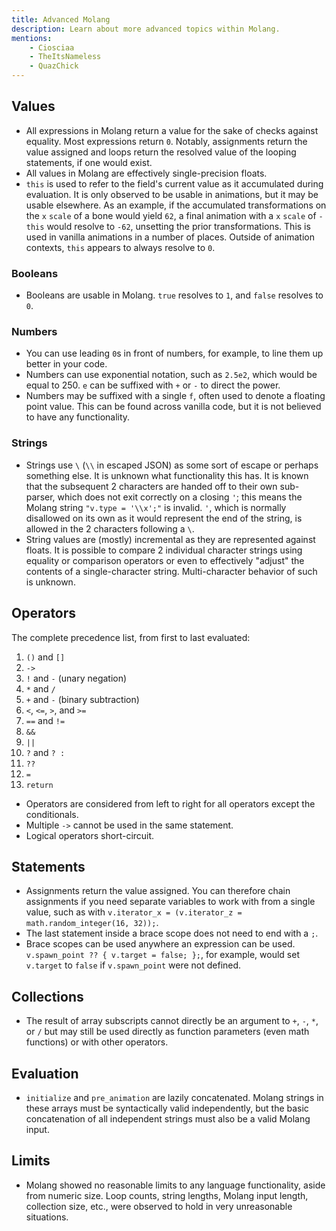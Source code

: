 ```yaml
---
title: Advanced Molang
description: Learn about more advanced topics within Molang.
mentions:
    - Ciosciaa
    - TheItsNameless
    - QuazChick
---
```


## Values

-   All expressions in Molang return a value for the sake of checks against equality. Most expressions return `0`. Notably, assignments return the value assigned and loops return the resolved value of the looping statements, if one would exist.
-   All values in Molang are effectively single-precision floats.
-   `this` is used to refer to the field's current value as it accumulated during evaluation. It is only observed to be usable in animations, but it may be usable elsewhere. As an example, if the accumulated transformations on the `x` `scale` of a bone would yield `62`, a final animation with a `x` `scale` of `-this` would resolve to `-62`, unsetting the prior transformations. This is used in vanilla animations in a number of places. Outside of animation contexts, `this` appears to always resolve to `0`.

### Booleans

-   Booleans are usable in Molang. `true` resolves to `1`, and `false` resolves to `0`.

### Numbers

-   You can use leading `0`s in front of numbers, for example, to line them up better in your code.
-   Numbers can use exponential notation, such as `2.5e2`, which would be equal to 250. `e` can be suffixed with `+` or `-` to direct the power.
-   Numbers may be suffixed with a single `f`, often used to denote a floating point value. This can be found across vanilla code, but it is not believed to have any functionality.

### Strings

-   Strings use `\` (`\\` in escaped JSON) as some sort of escape or perhaps something else. It is unknown what functionality this has. It is known that the subsequent 2 characters are handed off to their own sub-parser, which does not exit correctly on a closing `'`; this means the Molang string `"v.type = '\\x';"` is invalid. `'`, which is normally disallowed on its own as it would represent the end of the string, is allowed in the 2 characters following a `\`.
-   String values are (mostly) incremental as they are represented against floats. It is possible to compare 2 individual character strings using equality or comparison operators or even to effectively "adjust" the contents of a single-character string. Multi-character behavior of such is unknown.

## Operators

The complete precedence list, from first to last evaluated:

1. `()` and `[]`
2. `->`
3. `!` and `-` (unary negation)
4. `*` and `/`
5. `+` and `-` (binary subtraction)
6. `<`, `<=`, `>`, and `>=`
7. `==` and `!=`
8. `&&`
9. `||`
10. `?` and `? :`
11. `??`
12. `=`
13. `return`

-   Operators are considered from left to right for all operators except the conditionals.
-   Multiple `->` cannot be used in the same statement.
-   Logical operators short-circuit.

## Statements

-   Assignments return the value assigned. You can therefore chain assignments if you need separate variables to work with from a single value, such as with `v.iterator_x = (v.iterator_z = math.random_integer(16, 32));`.
-   The last statement inside a brace scope does not need to end with a `;`.
-   Brace scopes can be used anywhere an expression can be used. `v.spawn_point ?? { v.target = false; };`, for example, would set `v.target` to `false` if `v.spawn_point` were not defined.

## Collections

-   The result of array subscripts cannot directly be an argument to `+`, `-`, `*`, or `/` but may still be used directly as function parameters (even math functions) or with other operators.

## Evaluation

-   `initialize` and `pre_animation` are lazily concatenated. Molang strings in these arrays must be syntactically valid independently, but the basic concatenation of all independent strings must also be a valid Molang input.

## Limits

-   Molang showed no reasonable limits to any language functionality, aside from numeric size. Loop counts, string lengths, Molang input length, collection size, etc., were observed to hold in very unreasonable situations.

